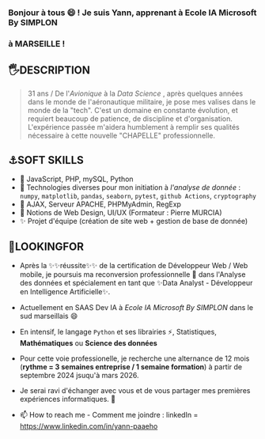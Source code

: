 ### Bonjour à tous 😄 ! Je suis Yann, apprenant à Ecole IA Microsoft By SIMPLON
### à MARSEILLE !

## 🖐DESCRIPTION

> 31 ans / De l'*Avionique* à la *Data Science* , après quelques années dans le monde de l'aéronautique militaire, je pose mes valises dans le monde de la "tech". C'est un domaine en constante évolution, et requiert beaucoup de patience, de discipline et d'organisation. L'expérience passée m'aidera humblement à remplir ses qualités nécessaire à cette nouvelle "CHAPELLE" professionnelle.

## ⚓SOFT SKILLS

- 👯 JavaScript, PHP, mySQL, Python
- 🔭 Technologies diverses pour mon initiation à *l'analyse de donnée* : `numpy`, `matplotlib`, `pandas`, `seaborn`, `pytest`, `github Actions`, `cryptography`
- 🌱 AJAX, Serveur APACHE, PHPMyAdmin, RegExp
- 💪 Notions de Web Design, UI/UX (Formateur : Pierre MURCIA)
- ✨ Projet d'équipe (création de site web + gestion de base de donnée)

## 🙏LOOKINGFOR 

- Après la ✨✨réussite✨✨ de la certification de Développeur Web / Web mobile, je poursuis ma reconversion professionnelle 💪 dans l'Analyse des données et spécialement en tant que ✨Data Analyst - Développeur en Intelligence Artificielle✨.
- Actuellement en SAAS Dev IA à *Ecole IA Microsoft By SIMPLON* dans le sud marseillais 😄
- En intensif, le langage `Python` et ses librairies ⚡, Statistiques, **Mathématiques** ou **Science des données**
- Pour cette voie professionelle, je recherche une alternance de 12 mois (**rythme = 3 semaines entreprise / 1 semaine formation**) à partir de septembre 2024 jsuqu'à mars 2026.
- Je serai ravi d'échanger avec vous et de vous partager mes premières expériences informatiques. 💪

- 📫 How to reach me - Comment me joindre : linkedIn = https://www.linkedin.com/in/yann-paaeho


<!--
**cybtetuanui92/cybtetuanui92** is a ✨ _special_ ✨ repository because its `README.md` (this file) appears on your GitHub profile.

Here are some ideas to get you started:

- 🔭 I’m currently working on ...
- 🌱 I’m currently learning ...
- 👯 I’m looking to collaborate on ...
- 🤔 I’m looking for help with ...
- 💬 Ask me about ...
- 📫 How to reach me: ...
- 😄 Pronouns: ...
- ⚡ Fun fact: ...
-->

